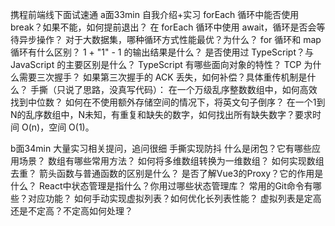 携程前端线下面试速通
a面33min
自我介绍+实习
forEach 循环中能否使用 break？如果不能，如何提前退出？
在 forEach 循环中使用 await，循环是否会等待异步操作？
对于大数据集，哪种循环方式性能最优？为什么？
for 循环和 map 循环有什么区别？
1 + "1" - 1 的输出结果是什么？
是否使用过 TypeScript？与 JavaScript 的主要区别是什么？
TypeScript 有哪些面向对象的特性？
TCP 为什么需要三次握手？
如果第三次握手的 ACK 丢失，如何补偿？具体重传机制是什么？
手撕（只说了思路，没真写代码）：
在一个万级乱序整数数组中，如何高效找到中位数？
如何在不使用额外存储空间的情况下，将英文句子倒序？
在一个1到N的乱序数组中，N未知，有重复和缺失的数字，如何找出所有缺失数字？要求时间 O(n)，空间 O(1)。
	
b面34min
大量实习相关提问，追问很细
手撕实现防抖
什么是闭包？它有哪些应用场景？
数组有哪些常用方法？
如何将多维数组转换为一维数组？
如何实现数组去重？
箭头函数与普通函数的区别是什么？
是否了解Vue3的Proxy？它的作用是什么？
React中状态管理是指什么？你用过哪些状态管理库？
常用的Git命令有哪些？对应功能？
如何手动实现虚拟列表？如何优化长列表性能？
虚拟列表是定高还是不定高？不定高如何处理？